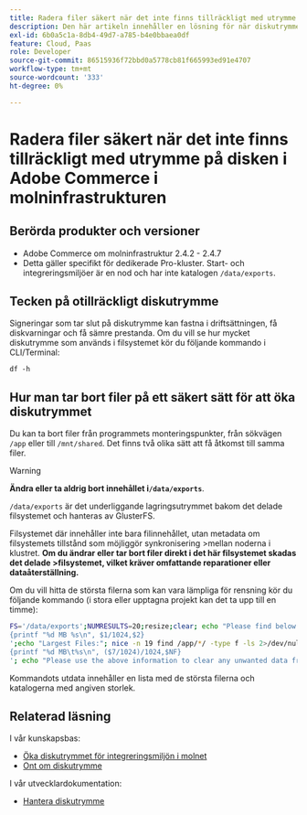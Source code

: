 ```yaml
---
title: Radera filer säkert när det inte finns tillräckligt med utrymme på disken i Adobe Commerce i molninfrastrukturen
description: Den här artikeln innehåller en lösning för när diskutrymmet tar slut och du behöver ta bort filer på ett säkert sätt. Innan du överväger den här åtgärden bör du läsa [Hantera diskutrymme](https://devdocs.magento.com/cloud/project/manage-disk-space.html#no-space-left) i utvecklardokumentationen. Om stegen i den artikeln inte är lämpliga för dig eller inte löser problemet kan du läsa stegen i den här artikeln.
exl-id: 6b0a5c1a-8db4-49d7-a785-b4e0bbaea0df
feature: Cloud, Paas
role: Developer
source-git-commit: 86515936f72bbd0a5778cb81f665993ed91e4707
workflow-type: tm+mt
source-wordcount: '333'
ht-degree: 0%

---
```


# Radera filer säkert när det inte finns tillräckligt med utrymme på disken i Adobe Commerce i molninfrastrukturen

## Berörda produkter och versioner

* Adobe Commerce om molninfrastruktur 2.4.2 - 2.4.7
* Detta gäller specifikt för dedikerade Pro-kluster. Start- och integreringsmiljöer är en nod och har inte katalogen `/data/exports`.

## Tecken på otillräckligt diskutrymme

Signeringar som tar slut på diskutrymme kan fastna i driftsättningen, få diskvarningar och få sämre prestanda.
Om du vill se hur mycket diskutrymme som används i filsystemet kör du följande kommando i CLI/Terminal:

`df -h`


## Hur man tar bort filer på ett säkert sätt för att öka diskutrymmet

Du kan ta bort filer från programmets monteringspunkter, från sökvägen `/app` eller till `/mnt/shared`. Det finns två olika sätt att få åtkomst till samma filer.

>[!WARNING]
>
>**Ändra eller ta aldrig bort innehållet i`/data/exports`**.
>
>`/data/exports` är det underliggande lagringsutrymmet bakom det delade filsystemet och hanteras av GlusterFS.
>
>Filsystemet där innehåller inte bara filinnehållet, utan metadata om filsystemets tillstånd som möjliggör synkronisering >mellan noderna i klustret. **Om du ändrar eller tar bort filer direkt i det här filsystemet skadas det delade >filsystemet, vilket kräver omfattande reparationer eller dataåterställning.**

Om du vill hitta de största filerna som kan vara lämpliga för rensning kör du följande kommando (i stora eller upptagna projekt kan det ta upp till en timme):

```bash
FS='/data/exports';NUMRESULTS=20;resize;clear; echo "Please find below the Largest Directories and Files:";date;df -h $FS; echo "Largest Directories:";nice -n 19 find /app/*/ -type d -ls 2>/dev/null| sort -rnk1| head -n $NUMRESULTS| awk '
{printf "%d MB %s\n", $1/1024,$2}
';echo "Largest Files:"; nice -n 19 find /app/*/ -type f -ls 2>/dev/null| sort -rnk7| head -n $NUMRESULTS|awk '
{printf "%d MB\t%s\n", ($7/1024)/1024,$NF}
'; echo "Please use the above information to clear any unwanted data from the server, it is important this is done as soon as possible to ensure your server stays functional.";
```

Kommandots utdata innehåller en lista med de största filerna och katalogerna med angiven storlek.

## Relaterad läsning

I vår kunskapsbas:

* [Öka diskutrymmet för integreringsmiljön i molnet](/help/how-to/general/increase-disk-space-for-integration-environment-on-cloud.md)
* [Ont om diskutrymme](/help/troubleshooting/miscellaneous/low-disk-space.md)

I vår utvecklardokumentation:

* [Hantera diskutrymme](https://devdocs.magento.com/cloud/project/manage-disk-space.html)
